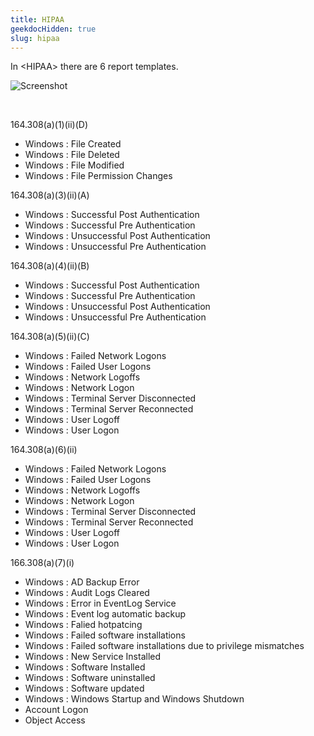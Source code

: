 ```yaml
---
title: HIPAA
geekdocHidden: true
slug: hipaa
---
```


In \<HIPAA> there are 6 report templates. 

![Screenshot](/cloud_vista/securityanalytics/images/hipaa.png)

&nbsp;

164.308(a)(1)(ii)(D)
* Windows : File Created
* Windows : File Deleted
* Windows : File Modified
* Windows : File Permission Changes

164.308(a)(3)(ii)(A)
* Windows : Successful Post Authentication
* Windows : Successful Pre Authentication
* Windows : Unsuccessful Post Authentication
* Windows : Unsuccessful Pre Authentication

164.308(a)(4)(ii)(B)
* Windows : Successful Post Authentication
* Windows : Successful Pre Authentication
* Windows : Unsuccessful Post Authentication
* Windows : Unsuccessful Pre Authentication

164.308(a)(5)(ii)(C)
* Windows : Failed Network Logons
* Windows : Failed User Logons
* Windows : Network Logoffs
* Windows : Network Logon
* Windows : Terminal Server Disconnected
* Windows : Terminal Server Reconnected
* Windows :  User Logoff
* Windows : User Logon

164.308(a)(6)(ii)
* Windows : Failed Network Logons
* Windows : Failed User Logons
* Windows : Network Logoffs
* Windows : Network Logon
* Windows : Terminal Server Disconnected
* Windows : Terminal Server Reconnected
* Windows : User Logoff
* Windows : User Logon

166.308(a)(7)(i)
* Windows : AD Backup Error
* Windows : Audit Logs Cleared
* Windows : Error in EventLog Service
* Windows : Event log automatic backup
* Windows : Falied hotpatcing
* Windows : Failed software installations
* Windows : Failed software installations due to privilege mismatches
* Windows : New Service Installed
* Windows : Software Installed
* Windows : Software uninstalled
* Windows : Software updated
* Windows : Windows Startup and Windows Shutdown
* Account Logon
* Object Access


